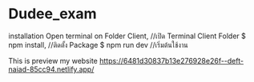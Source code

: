 # Dudee_exam
installation 
Open terminal on Folder Client, //เปิด Terminal Client Folder
$ npm install, //ติดตั้ง Package
$ npm run dev //เริ่มต้นใช้งาน


This is preview my website https://6481d30837b13e276928e26f--deft-naiad-85cc94.netlify.app/